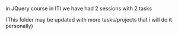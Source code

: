 in JQuery course in ITI we have had 2 sessions with 2 tasks

(This folder may be updated with more tasks/projects that i will do it personally)
